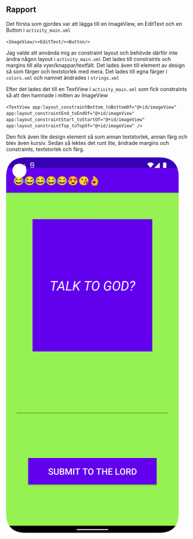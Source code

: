 ## Rapport

Det första som gjordes var att lägga till en ImageView, en EditText och en Button i
`activity_main.xml`


`<ImageView/><EditText/><Button/>`


Jag valde att använda mig av constraint layout och behövde därför inte ändra någon layout i `activity_main.xml`
Det lades till constraints och margins till alla vyer/knappar/textfält. Det lades även till element
av design så som färger och textstorlek med mera. Det lades till egna färger i `colors.xml` och
namnet ändrades i `strings.xml`

Efter det lades det till en TextView i `activity_main.xml` som fick constraints så att den hamnade i
mitten av ImageView

`<TextView
app:layout_constraintBottom_toBottomOf="@+id/imageView"
app:layout_constraintEnd_toEndOf="@+id/imageView"
app:layout_constraintStart_toStartOf="@+id/imageView"
app:layout_constraintTop_toTopOf="@+id/imageView" />`

Den fick även lite design element så som annan textstorlek, annan färg och blev även kursiv. Sedan
så lektes det runt lite, ändrade margins och constraints, textstorlek och färg.

![](screenshot.png)
